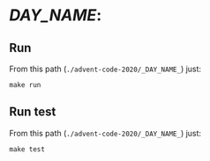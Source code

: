 # _DAY_NAME_: 

## Run

From this path (`./advent-code-2020/_DAY_NAME_`) just:

`make run`

## Run test

From this path (`./advent-code-2020/_DAY_NAME_`) just:

`make test`